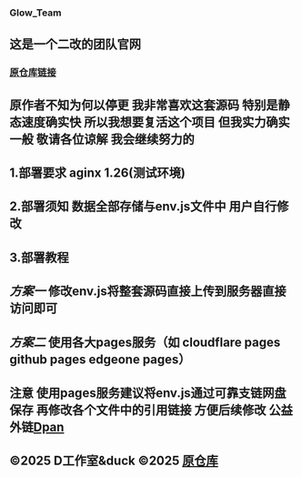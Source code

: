 ### Glow_Team
## 这是一个二改的团队官网
### [原仓库链接](https://github.com/JERRY-SYSTEM/Glow_Team)
原作者不知为何以停更 我非常喜欢这套源码 特别是静态速度确实快 所以我想要复活这个项目 
但我实力确实一般 敬请各位谅解 我会继续努力的
--

1.部署要求
aginx 1.26(测试环境)
--

2.部署须知
数据全部存储与env.js文件中
用户自行修改
--

3.部署教程
--
*方案一*
修改env.js将整套源码直接上传到服务器直接访问即可
--
*方案二*
使用各大pages服务（如 cloudflare pages  github pages  edgeone pages）
--
注意
使用pages服务建议将env.js通过可靠支链网盘保存 再修改各个文件中的引用链接 方便后续修改
公益外链[Dpan](https://pan.pldduck.top)
--

©2025 D工作室&duck
©2025 [原仓库](https://github.com/JERRY-SYSTEM/Glow_Team)
--
